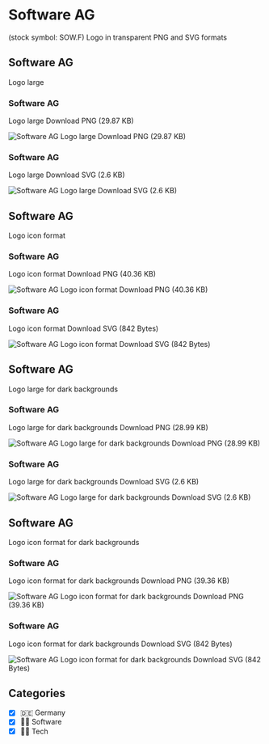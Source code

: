 # Software AG
 (stock symbol: SOW.F) Logo in transparent PNG and SVG formats

## Software AG
 Logo large

### Software AG
 Logo large Download PNG (29.87 KB)

![Software AG
 Logo large Download PNG (29.87 KB)](/img/orig/SOW.F_BIG-2a6f4493.png)

### Software AG
 Logo large Download SVG (2.6 KB)

![Software AG
 Logo large Download SVG (2.6 KB)](/img/orig/SOW.F_BIG-3b658a5e.svg)

## Software AG
 Logo icon format

### Software AG
 Logo icon format Download PNG (40.36 KB)

![Software AG
 Logo icon format Download PNG (40.36 KB)](/img/orig/SOW.F-10212d55.png)

### Software AG
 Logo icon format Download SVG (842 Bytes)

![Software AG
 Logo icon format Download SVG (842 Bytes)](/img/orig/SOW.F-7fd19669.svg)

## Software AG
 Logo large for dark backgrounds

### Software AG
 Logo large for dark backgrounds Download PNG (28.99 KB)

![Software AG
 Logo large for dark backgrounds Download PNG (28.99 KB)](/img/orig/SOW.F_BIG.D-c6974449.png)

### Software AG
 Logo large for dark backgrounds Download SVG (2.6 KB)

![Software AG
 Logo large for dark backgrounds Download SVG (2.6 KB)](/img/orig/SOW.F_BIG.D-70f0cdb4.svg)

## Software AG
 Logo icon format for dark backgrounds

### Software AG
 Logo icon format for dark backgrounds Download PNG (39.36 KB)

![Software AG
 Logo icon format for dark backgrounds Download PNG (39.36 KB)](/img/orig/SOW.F.D-43fa868b.png)

### Software AG
 Logo icon format for dark backgrounds Download SVG (842 Bytes)

![Software AG
 Logo icon format for dark backgrounds Download SVG (842 Bytes)](/img/orig/SOW.F.D-673f758f.svg)



## Categories
- [x] 🇩🇪 Germany
- [x] 👨‍💻 Software
- [x] 👩‍💻 Tech
